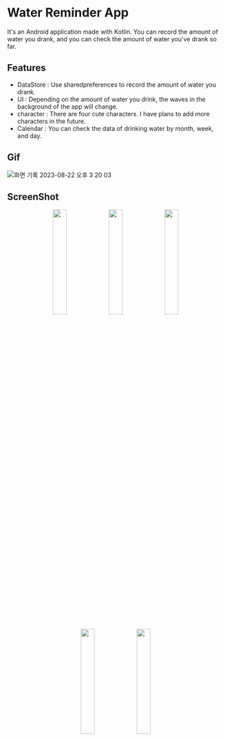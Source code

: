 # Water Reminder App 
It's an Android application made with Kotlin.
You can record the amount of water you drank, and you can check the amount of water you've drank so far.

## Features
* DataStore : Use sharedpreferences to record the amount of water you drank.
* UI : Depending on the amount of water you drink, the waves in the background of the app will change.
* character : There are four cute characters. I have plans to add more characters in the future.
* Calendar : You can check the data of drinking water by month, week, and day.

## Gif
![화면 기록 2023-08-22 오후 3 20 03](https://github.com/Myeongcheol-shin/water_reminder/assets/82868004/fc6d2392-3a35-4d19-91bd-4b6f1cad8c1d)


## ScreenShot
<p align="center">
  <img src="https://github.com/Myeongcheol-shin/waterplant/assets/82868004/9f6356de-c61e-499b-b907-c432f78965e0" align="center" width="25%">
  <img src="https://github.com/Myeongcheol-shin/waterplant/assets/82868004/5385a175-bdcb-4f7c-ac7c-30911344bc17" align="center" width="25%">
  <img src="https://github.com/Myeongcheol-shin/waterplant/assets/82868004/57b7ccbd-2b92-45a9-9287-76c83895c638" align="center" width="25%">
  <img src="https://github.com/Myeongcheol-shin/waterplant/assets/82868004/07699ebd-e695-44bb-8a87-52d2e3f7eea0" align="center" width="25%">
  <img src="https://github.com/Myeongcheol-shin/waterplant/assets/82868004/de8e91f6-22de-4c87-be9f-34deb8bf0750" align="center" width="25%">
</p>
